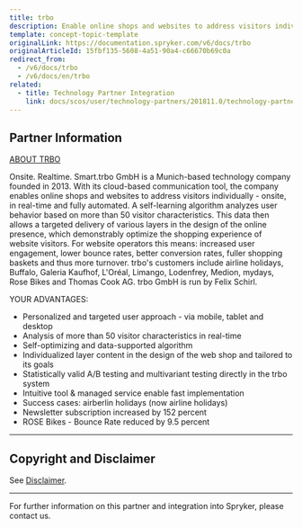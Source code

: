 ```yaml
---
title: trbo
description: Enable online shops and websites to address visitors individually - onsite, in real-time and fully automated by integrating trbo into the Spryker Commerce OS.
template: concept-topic-template
originalLink: https://documentation.spryker.com/v6/docs/trbo
originalArticleId: 15fbf135-5608-4a51-90a4-c66670b69c0a
redirect_from:
  - /v6/docs/trbo
  - /v6/docs/en/trbo
related:
  - title: Technology Partner Integration
    link: docs/scos/user/technology-partners/201811.0/technology-partner-integration.html
---
```


## Partner Information
[ABOUT TRBO](https://www.trbo.com/en//) 

Onsite. Realtime. Smart.trbo GmbH is a Munich-based technology company founded in 2013. With its cloud-based communication tool, the company enables online shops and websites to address visitors individually - onsite, in real-time and fully automated. A self-learning algorithm analyzes user behavior based on more than 50 visitor characteristics. This data then allows a targeted delivery of various layers in the design of the online presence, which demonstrably optimize the shopping experience of website visitors. For website operators this means: increased user engagement, lower bounce rates, better conversion rates, fuller shopping baskets and thus more turnover. trbo's customers include airline holidays, Buffalo, Galeria Kaufhof, L'Oréal, Limango, Lodenfrey, Medion, mydays, Rose Bikes and Thomas Cook AG. trbo GmbH is run by Felix Schirl. 

YOUR ADVANTAGES:

* Personalized and targeted user approach - via mobile, tablet and desktop
* Analysis of more than 50 visitor characteristics in real-time
* Self-optimizing and data-supported algorithm
* Individualized layer content in the design of the web shop and tailored to its goals
* Statistically valid A/B testing and multivariant testing directly in the trbo system
* Intuitive tool & managed service enable fast implementation
* Success cases: airberlin holidays (now airline holidays)
* Newsletter subscription increased by 152 percent
* ROSE Bikes - Bounce Rate reduced by 9.5 percent 

---

## Copyright and Disclaimer

See [Disclaimer](https://github.com/spryker/spryker-documentation).

---
For further information on this partner and integration into Spryker, please contact us.

<div class="hubspot-form js-hubspot-form" data-portal-id="2770802" data-form-id="163e11fb-e833-4638-86ae-a2ca4b929a41" id="hubspot-1"></div>

